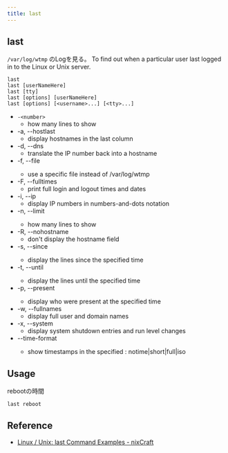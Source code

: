 ```yaml
---
title: last
---
```


## last
`/var/log/wtmp` のLogを見る。
To find out when a particular user last logged in to the Linux or Unix server.

```
last
last [userNameHere]
last [tty]
last [options] [userNameHere]
last [options] [<username>...] [<tty>...]
```

* `-<number>`
    * how many lines to show
* -a, --hostlast
    * display hostnames in the last column
* -d, --dns
    * translate the IP number back into a hostname
* -f, --file <file>
    * use a specific file instead of /var/log/wtmp
* -F, --fulltimes
    * print full login and logout times and dates
* -i, --ip
    * display IP numbers in numbers-and-dots notation
* -n, --limit <number>
    * how many lines to show
* -R, --nohostname
    * don't display the hostname field
* -s, --since <time>
    * display the lines since the specified time
* -t, --until <time>
    * display the lines until the specified time
* -p, --present <time>
    * display who were present at the specified time
* -w, --fullnames
    * display full user and domain names
* -x, --system
    * display system shutdown entries and run level changes
* --time-format <format>
    * show timestamps in the specified <format>: notime|short|full|iso

## Usage

rebootの時間

```
last reboot
```

## Reference
* [Linux / Unix: last Command Examples - nixCraft](https://www.cyberciti.biz/faq/linux-unix-last-command-examples/)
